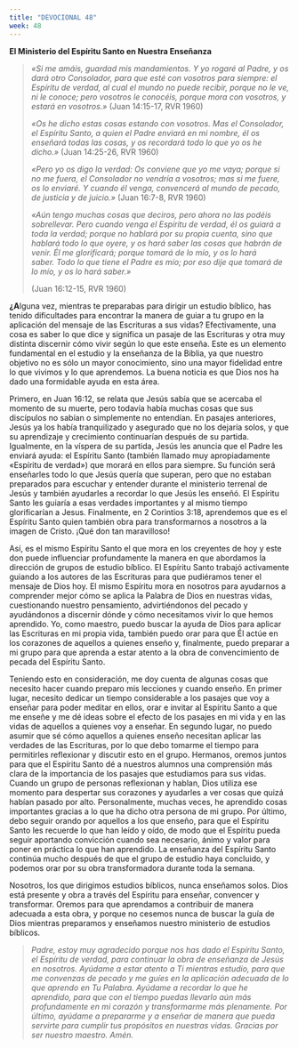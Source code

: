 ```yaml
---
title: "DEVOCIONAL 48"
week: 48
---
```


**El Ministerio del Espíritu Santo en Nuestra Enseñanza**

> *«Si me amáis, guardad mis mandamientos. Y yo rogaré al Padre, y os
> dará otro Consolador, para que esté con vosotros para siempre: el
> Espíritu de verdad, al cual el mundo no puede recibir, porque no le
> ve, ni le conoce; pero vosotros le conocéis, porque mora con vosotros,
> y estará en vosotros.»* (Juan 14:15-17, RVR 1960)
>
> *«Os he dicho estas cosas estando con vosotros. Mas el Consolador, el
> Espíritu Santo, a quien el Padre enviará en mi nombre, él os enseñará
> todas las cosas, y os recordará todo lo que yo os he dicho.»* (Juan
> 14:25-26, RVR 1960)
>
> *«Pero yo os digo la verdad: Os conviene que yo me vaya; porque si no
> me fuera, el Consolador no vendría a vosotros; mas si me fuere, os lo
> enviaré. Y cuando él venga, convencerá al mundo de pecado, de justicia
> y de juicio.»* (Juan 16:7-8, RVR 1960)
>
> *«Aún tengo muchas cosas que deciros, pero ahora no las podéis
> sobrellevar. Pero cuando venga el Espíritu de verdad, él os guiará a
> toda la verdad; porque no hablará por su propia cuenta, sino que
> hablará todo lo que oyere, y os hará saber las cosas que habrán de
> venir. Él me glorificará; porque tomará de lo mío, y os lo hará
> saber. Todo lo que tiene el Padre es mío; por eso dije que tomará de
> lo mío, y os lo hará saber.»* 
>
> (Juan 16:12-15, RVR 1960)

**¿A**lguna vez, mientras te preparabas para dirigir un estudio bíblico,
has tenido dificultades para encontrar la manera de guiar a tu grupo en
la aplicación del mensaje de las Escrituras a sus vidas? Efectivamente,
una cosa es saber lo que dice y significa un pasaje de las Escrituras y
otra muy distinta discernir cómo vivir según lo que este enseña. Este es
un elemento fundamental en el estudio y la enseñanza de la Biblia, ya
que nuestro objetivo no es sólo un mayor conocimiento, sino una mayor
fidelidad entre lo que vivimos y lo que aprendemos. La buena noticia es
que Dios nos ha dado una formidable ayuda en esta área.

Primero, en Juan 16:12, se relata que Jesús sabía que se acercaba el
momento de su muerte, pero todavía había muchas cosas que sus discípulos
no sabían o simplemente no entendían. En pasajes anteriores, Jesús ya
los había tranquilizado y asegurado que no los dejaría solos, y que su
aprendizaje y crecimiento continuarían después de su partida.
Igualmente, en la víspera de su partida, Jesús les anuncia que el Padre
les enviará ayuda: el Espíritu Santo (también llamado muy apropiadamente
«Espíritu de verdad») que morará en ellos para siempre. Su función será
enseñarles todo lo que Jesús quería que superan, pero que no estaban
preparados para escuchar y entender durante el ministerio terrenal de
Jesús y también ayudarles a recordar lo que Jesús les enseñó. El
Espíritu Santo les guiaría a esas verdades importantes y al mismo tiempo
glorificarían a Jesus. Finalmente, en 2 Corintios 3:18, aprendemos que
es el Espíritu Santo quien también obra para transformarnos a nosotros a
la imagen de Cristo. ¡Qué don tan maravilloso!

Así, es el mismo Espíritu Santo el que mora en los creyentes de hoy y
este don puede influenciar profundamente la manera en que abordamos la
dirección de grupos de estudio bíblico. El Espíritu Santo trabajó
activamente guiando a los autores de las Escrituras para que pudiéramos
tener el mensaje de Dios hoy. El mismo Espíritu mora en nosotros para
ayudarnos a comprender mejor cómo se aplica la Palabra de Dios en
nuestras vidas, cuestionando nuestro pensamiento, advirtiéndonos del
pecado y ayudándonos a discernir dónde y cómo necesitamos vivir lo que
hemos aprendido. Yo, como maestro, puedo buscar la ayuda de Dios para
aplicar las Escrituras en mi propia vida, también puedo orar para que Él
actúe en los corazones de aquellos a quienes enseño y, finalmente, puedo
preparar a mi grupo para que aprenda a estar atento a la obra de
convencimiento de pecada del Espíritu Santo.

Teniendo esto en consideración, me doy cuenta de algunas cosas que
necesito hacer cuando preparo mis lecciones y cuando enseño. En primer
lugar, necesito dedicar un tiempo considerable a los pasajes que voy a
enseñar para poder meditar en ellos, orar e invitar al Espíritu Santo a
que me enseñe y me dé ideas sobre el efecto de los pasajes en mi vida y
en las vidas de aquellos a quienes voy a enseñar. En segundo lugar, no
puedo asumir que sé cómo aquellos a quienes enseño necesitan aplicar las
verdades de las Escrituras, por lo que debo tomarme el tiempo para
permitirles reflexionar y discutir esto en el grupo. Hermanos, oremos
juntos para que el Espíritu Santo dé a nuestros alumnos una comprensión
más clara de la importancia de los pasajes que estudiamos para sus
vidas. Cuando un grupo de personas reflexionan y hablan, Dios utiliza
ese momento para despertar sus corazones y ayudarles a ver cosas que
quizá habían pasado por alto. Personalmente, muchas veces, he aprendido
cosas importantes gracias a lo que ha dicho otra persona de mi grupo.
Por último, debo seguir orando por aquellos a los que enseño, para que
el Espíritu Santo les recuerde lo que han leído y oído, de modo que el
Espíritu pueda seguir aportando convicción cuando sea necesario, ánimo y
valor para poner en práctica lo que han aprendido. La enseñanza del
Espíritu Santo continúa mucho después de que el grupo de estudio haya
concluido, y podemos orar por su obra transformadora durante toda la
semana.

Nosotros, los que dirigimos estudios bíblicos, nunca enseñamos solos.
Dios está presente y obra a través del Espíritu para enseñar, convencer
y transformar. Oremos para que aprendamos a contribuir de manera
adecuada a esta obra, y porque no cesemos nunca de buscar la guía de
Dios mientras preparamos y enseñamos nuestro ministerio de estudios
bíblicos.

> *Padre, estoy muy agradecido porque nos has dado el Espíritu Santo, el
> Espíritu de verdad, para continuar la obra de enseñanza de Jesús en
> nosotros. Ayúdame a estar atento a Ti mientras estudio, para que me
> convenzas de pecado y me guíes en la aplicación adecuada de lo que
> aprendo en Tu Palabra. Ayúdame a recordar lo que he aprendido, para
> que con el tiempo puedas llevarlo aún más profundamente en mi corazón
> y transformarme más plenamente. Por último, ayúdame a prepararme y a
> enseñar de manera que pueda servirte para cumplir tus propósitos en
> nuestras vidas. Gracias por ser nuestro maestro. Amén.*
